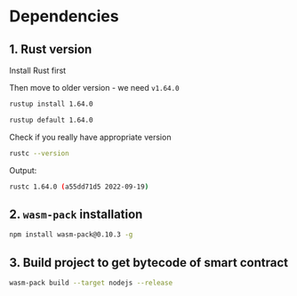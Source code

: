 # Dependencies


## 1. Rust version

Install Rust first

Then move to older version - we need `v1.64.0`

```bash
rustup install 1.64.0
```

```bash
rustup default 1.64.0
```

Check if you really have appropriate version

```bash
rustc --version
```
Output:

```bash
rustc 1.64.0 (a55dd71d5 2022-09-19)
```


## 2. `wasm-pack` installation


```bash
npm install wasm-pack@0.10.3 -g
```


## 3. Build project to get bytecode of smart contract

```bash
wasm-pack build --target nodejs --release
```